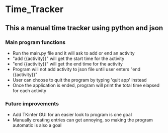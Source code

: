 # Time_Tracker

## This a manual time tracker using python and json

### Main program functions

- Run the main.py file and it will ask to add or end an activity
- "add {{activity}}" will get the start time for the activity
- "end {{activity}}" will get the end time for the activity
- Program will not add activity to json file until user enters "end {{activity}}"
- User can choose to quit the program by typing 'quit app' instead
- Once the application is ended, program will print the total time elapsed for each activity

### Future improvements
- Add TKinter GUI for an easier look to program is one goal
- Manually creating entries can get annoying, so making the program automatic is also a goal
